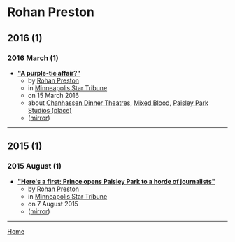 # Rohan Preston

## 2016 (1)

### 2016 March (1)

 - [**"A purple-tie affair?"**](https://www.startribune.com/a-purple-tie-affair/372125381/)
    - by [Rohan Preston](../../authors/rohan-preston/index.md)
    - in [Minneapolis Star Tribune](https://www.startribune.com/)
    - on 15 March 2016
    - about [Chanhassen Dinner Theatres](../../topics/chanhassen-dinner-theatres/index.md), [Mixed Blood](../../topics/mixed-blood/index.md), [Paisley Park Studios (place)](../../topics/place/paisley-park-studios/index.md)
    - ([mirror](https://web.archive.org/web/*/https://www.startribune.com/a-purple-tie-affair/372125381/))

----

## 2015 (1)

### 2015 August (1)

 - [**"Here's a first: Prince opens Paisley Park to a horde of journalists"**](https://www.startribune.com/here-s-a-first-prince-opens-paisley-park-to-a-horde-of-journalists/321074861/)
    - by [Rohan Preston](../../authors/rohan-preston/index.md)
    - in [Minneapolis Star Tribune](https://www.startribune.com/)
    - on 7 August 2015
    - ([mirror](https://web.archive.org/web/*/https://www.startribune.com/here-s-a-first-prince-opens-paisley-park-to-a-horde-of-journalists/321074861/))

----

[Home](../index.md)
